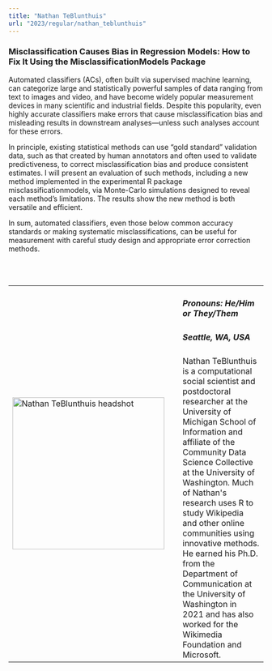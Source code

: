 ```yaml
---
title: "Nathan TeBlunthuis"
url: "2023/regular/nathan_teblunthuis"
---
```


### Misclassification Causes Bias in Regression Models: How to Fix It Using the MisclassificationModels Package

Automated classifiers (ACs), often built via supervised machine learning, can categorize large and statistically powerful samples of data
ranging from text to images and video, and have become widely popular measurement devices in many scientific and industrial fields. Despite this popularity, even highly accurate classifiers make errors that cause misclassification bias and misleading results in downstream analyses—unless such analyses account for these errors. 

In principle, existing statistical methods can use “gold standard”
validation data, such as that created by human annotators and often used to validate predictiveness, to correct misclassification bias and produce consistent estimates. I will present an evaluation of such methods, including a new method implemented in the experimental R package misclassificationmodels, via Monte-Carlo simulations designed to reveal each method’s limitations. The results show the new method is both versatile and efficient. 

In sum, automated classifiers, even those below common accuracy standards or making systematic misclassifications, can be useful for measurement with careful study design and appropriate error correction methods.

<br><br>

<table>
  <tr><td><img width="300px" style="float: left; padding: 0px 20px 0px 0px;" 
           src="../../../../img/speakers/speakers_2023/nathan_teblunthuis.jpg" alt="Nathan TeBlunthuis headshot"></td>
  <td>
      <h5>Pronouns: He/Him or They/Them</h5>
      <h5>Seattle, WA, USA</h5>
      Nathan TeBlunthuis is a computational social scientist and postdoctoral researcher at the University of Michigan School of Information and affiliate of the Community Data Science Collective at the University of Washington. Much of Nathan's research uses R to study Wikipedia and other online communities using innovative methods. He earned his Ph.D. from the Department of Communication at the University of Washington in 2021 and has also worked for the Wikimedia Foundation and Microsoft. 
      </td></tr>

</table>



